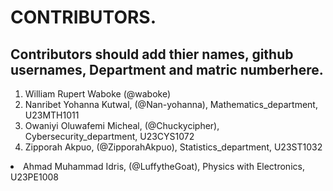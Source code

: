 # CONTRIBUTORS.
## Contributors should add thier names, github usernames, Department and matric numberhere.
<ol>
<li>William Rupert Waboke (@waboke)
<li>Nanribet Yohanna Kutwal, (@Nan-yohanna), Mathematics_department, U23MTH1011</li>
<li>Owaniyi Oluwafemi Micheal, (@Chuckycipher), Cybersecurity_department, U23CYS1072</li>
  <li>Zipporah Akpuo, (@ZipporahAkpuo),  Statistics_department, U23ST1032</li>
</ol>
<li>Ahmad Muhammad Idris, (@LuffytheGoat), Physics with Electronics, U23PE1008</li>
